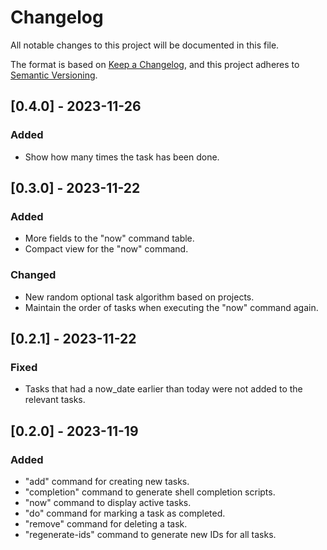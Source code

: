 # Changelog

All notable changes to this project will be documented in this file.

The format is based on [Keep a Changelog](https://keepachangelog.com/en/1.0.0/),
and this project adheres to [Semantic Versioning](https://semver.org/spec/v2.0.0.html).

## [0.4.0] - 2023-11-26

### Added
- Show how many times the task has been done.

## [0.3.0] - 2023-11-22

### Added

- More fields to the "now" command table.
- Compact view for the "now" command.

### Changed

- New random optional task algorithm based on projects.
- Maintain the order of tasks when executing the "now" command again.

## [0.2.1] - 2023-11-22

### Fixed

- Tasks that had a now_date earlier than today were not added to the relevant tasks.

## [0.2.0] - 2023-11-19

### Added

- "add" command for creating new tasks.
- "completion" command to generate shell completion scripts.
- "now" command to display active tasks.
- "do" command for marking a task as completed.
- "remove" command for deleting a task.
- "regenerate-ids" command to generate new IDs for all tasks.
